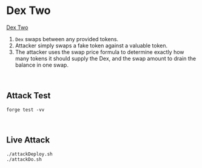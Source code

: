 # Dex Two

[Dex Two](https://ethernaut.openzeppelin.com/level/0x0b6F6CE4BCfB70525A31454292017F640C10c768)

1. `Dex` swaps between any provided tokens.
1. Attacker simply swaps a fake token against a valuable token.
1. The attacker uses the swap price formula to determine exactly how many tokens it should supply the Dex, and the swap amount to drain the balance in one swap.

<BR />

## Attack Test

```DASH
forge test -vv
```

<BR />

## Live Attack

```BASH
./attackDeploy.sh
./attackDo.sh
```

<BR />

